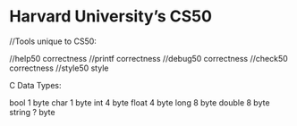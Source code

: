 # Harvard University’s CS50

//Tools unique to CS50:

//help50 correctness
//printf correctness
//debug50 correctness
//check50 correctness
//style50  style


C Data Types:

bool 1 byte
char 1 byte
int 4 byte
float 4 byte
long 8 byte
double 8 byte
string ? byte
